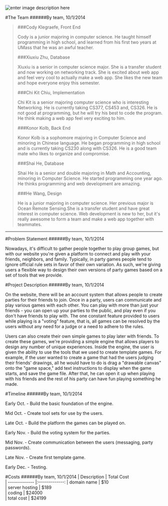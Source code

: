 ![enter image description here](https://lh5.googleusercontent.com/nEhXnU0ghYhkQZjeCiE2QtonR4yq8TlFgfsFx6SjAA=s0 "FL.png")

#The Team 
######By team, 10/1/2014

> ###Cody Klegraefe, Front End
> 
> Cody is a junior majoring in computer science. He taught himself
> programming in high school, and learned from his first two years at
> UMass that he was an awful teacher. 
> 
> ###Xiuxiu Zhu, Database
> 
> Xiuxiu is a senior in computer science major. She is a transfer
> student and now working on networking track. She is excited about web app and feel very cool to actually make a web app. She likes the new team and hope everyone enjoy this semester. 
> 
> ###Chi Kit Chiu, Implementation
> 
> Chi Kit is a senior majoring computer science who is interesting
> Networking.  He is currently taking CS377, CS453 and, CS326. He is not good at programming, but he will try his best to code the program. He think making a web app feel very exciting to him.
> 
> ###Konor Kolb, Back End
> 
> Konor Kolb is a sophomore majoring in Computer Science and minoring in Chinese language. He began programming in high school and is currently taking CS230 along with CS326. He is a good team mate who likes to organize and compromise. 
> 
> ###Shai He, Database
> 
> Shai He is a senior and double majoring in Math and Accounting,
> minoring in Computer Science. He started programming one year ago. He thinks programming and web development are amazing.
> 
> ###He Wang, Design
> 
> He is a junior majoring in computer science. Her previous major is
> Ocean Remote Sensing.She is a transfer student and have great interest in computer science. Web development is new to her, but it's really awesome to form a team and make a web app together with teammates.
 ---
 
#Problem Statement 
######By team, 10/1/2014

Nowadays, it's difficult to gather people together to play group games, but with our website you're given a platform to connect and play with your friends, neighbors, and family. Typically, in party games people tend to ignore official rule sets in favor of their own variation. As such, we're giving users a flexible way to design their own versions of party games based on a set of tools that we provide.

#Project Description 
######By team, 10/1/2014


On the website, there will be an account system that allows people to create parties for their friends to join. Once in a party, users can communicate and play various games with each other. You can play with more than just your friends - you can open up your parties to the public, and play even if you don't have friends to play with. The one constant feature provided to users while playing is a "voting" feature, that is, all games can be resolved by the users without any need for a judge or a need to adhere to the rules.

Users can also create their own simple games to play later with friends. To create these games, we're providing a simple engine that allows players to design any number of unique experiences. Inside the engine, the user is given the ability to use the tools that we used to create template games. For example, if the user wanted to create a game that had the users judging their friends' drawings, all he would have to do is drag a "drawable canvas" onto the "game space," add text instructions to display when the game starts, and save the game file. After that, he can open it up when playing with his friends and the rest of his party can have fun playing something he made.

#Timeline 
######By team, 10/1/2014

Early Oct. - Build the basic foundation of the engine.

Mid Oct. - Create tool sets for use by the users.

Late Oct. - Build the platform the games can be played on.

Early Nov. - Build the voting system for the parties.

Mid Nov. - Create communication between the users (messaging, party passwords).

Late Nov. - Create first template game.

Early Dec. - Testing.

#Costs 
######By team, 10/1/2014
| Description       | Total Cost  
| -------------     |:-------------:
| domain name       | $10            
| server hosting    | $189                                  
| coding            | $24000            
| total cost        | $24199              
